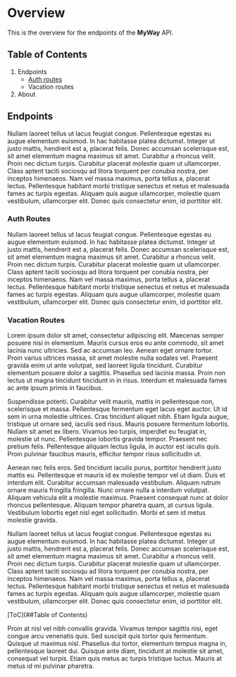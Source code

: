 # Overview

This is the overview for the endpoints of the **MyWay** API.

## Table of Contents

1. Endpoints
   - [Auth routes]()
   - Vacation routes
2. About

## Endpoints
Nullam laoreet tellus ut lacus feugiat congue. Pellentesque egestas eu augue elementum euismod. In hac habitasse platea dictumst. Integer ut justo mattis, hendrerit est a, placerat felis. Donec accumsan scelerisque est, sit amet elementum magna maximus sit amet. Curabitur a rhoncus velit. Proin nec dictum turpis. Curabitur placerat molestie quam ut ullamcorper. Class aptent taciti sociosqu ad litora torquent per conubia nostra, per inceptos himenaeos. Nam vel massa maximus, porta tellus a, placerat lectus. Pellentesque habitant morbi tristique senectus et netus et malesuada fames ac turpis egestas. Aliquam quis augue ullamcorper, molestie quam vestibulum, ullamcorper elit. Donec quis consectetur enim, id porttitor elit.
### Auth Routes
Nullam laoreet tellus ut lacus feugiat congue. Pellentesque egestas eu augue elementum euismod. In hac habitasse platea dictumst. Integer ut justo mattis, hendrerit est a, placerat felis. Donec accumsan scelerisque est, sit amet elementum magna maximus sit amet. Curabitur a rhoncus velit. Proin nec dictum turpis. Curabitur placerat molestie quam ut ullamcorper. Class aptent taciti sociosqu ad litora torquent per conubia nostra, per inceptos himenaeos. Nam vel massa maximus, porta tellus a, placerat lectus. Pellentesque habitant morbi tristique senectus et netus et malesuada fames ac turpis egestas. Aliquam quis augue ullamcorper, molestie quam vestibulum, ullamcorper elit. Donec quis consectetur enim, id porttitor elit.
### Vacation Routes

Lorem ipsum dolor sit amet, consectetur adipiscing elit. Maecenas semper posuere nisi in elementum. Mauris cursus eros eu ante commodo, sit amet lacinia nunc ultricies. Sed ac accumsan leo. Aenean eget ornare tortor. Proin varius ultrices massa, sit amet molestie nulla sodales vel. Praesent gravida enim ut ante volutpat, sed laoreet ligula tincidunt. Curabitur elementum posuere dolor a sagittis. Phasellus sed lacinia massa. Proin non lectus ut magna tincidunt tincidunt in in risus. Interdum et malesuada fames ac ante ipsum primis in faucibus.

Suspendisse potenti. Curabitur velit mauris, mattis in pellentesque non, scelerisque et massa. Pellentesque fermentum eget lacus eget auctor. Ut id sem in urna molestie ultrices. Cras tincidunt aliquet nibh. Etiam ligula augue, tristique ut ornare sed, iaculis sed risus. Mauris posuere fermentum lobortis. Nullam sit amet ex libero. Vivamus leo turpis, imperdiet eu feugiat in, molestie ut nunc. Pellentesque lobortis gravida tempor. Praesent nec pretium felis. Pellentesque aliquam lectus ligula, in auctor est iaculis quis. Proin pulvinar faucibus mauris, efficitur tempor risus sollicitudin ut.

Aenean nec felis eros. Sed tincidunt iaculis purus, porttitor hendrerit justo mattis eu. Pellentesque et mauris id ex molestie tempor vel ut diam. Duis et interdum elit. Curabitur accumsan malesuada vestibulum. Aliquam rutrum ornare mauris fringilla fringilla. Nunc ornare nulla a interdum volutpat. Aliquam vehicula elit a molestie maximus. Praesent consequat nunc at dolor rhoncus pellentesque. Aliquam tempor pharetra quam, at cursus ligula. Vestibulum lobortis eget nisl eget sollicitudin. Morbi et sem id metus molestie gravida.

Nullam laoreet tellus ut lacus feugiat congue. Pellentesque egestas eu augue elementum euismod. In hac habitasse platea dictumst. Integer ut justo mattis, hendrerit est a, placerat felis. Donec accumsan scelerisque est, sit amet elementum magna maximus sit amet. Curabitur a rhoncus velit. Proin nec dictum turpis. Curabitur placerat molestie quam ut ullamcorper. Class aptent taciti sociosqu ad litora torquent per conubia nostra, per inceptos himenaeos. Nam vel massa maximus, porta tellus a, placerat lectus. Pellentesque habitant morbi tristique senectus et netus et malesuada fames ac turpis egestas. Aliquam quis augue ullamcorper, molestie quam vestibulum, ullamcorper elit. Donec quis consectetur enim, id porttitor elit.

[ToC](##Table of Contents)

Proin at nisl vel nibh convallis gravida. Vivamus tempor sagittis nisi, eget congue arcu venenatis quis. Sed suscipit quis tortor quis fermentum. Quisque ut maximus nisl. Phasellus dui tortor, elementum tempus magna in, pellentesque laoreet dui. Quisque ante diam, tincidunt at molestie sit amet, consequat vel turpis. Etiam quis metus ac turpis tristique luctus. Mauris at metus id mi pulvinar pharetra.